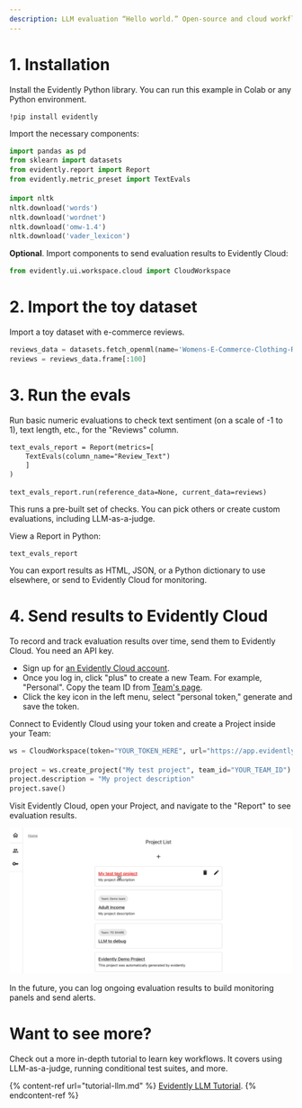 ```yaml
---
description: LLM evaluation “Hello world.” Open-source and cloud workflow.
---
```


# 1. Installation

Install the Evidently Python library. You can run this example in Colab or any Python environment.

```
!pip install evidently
```

Import the necessary components:

```python
import pandas as pd
from sklearn import datasets
from evidently.report import Report
from evidently.metric_preset import TextEvals

import nltk
nltk.download('words')
nltk.download('wordnet')
nltk.download('omw-1.4')
nltk.download('vader_lexicon')
```

**Optional**. Import components to send evaluation results to Evidently Cloud:

```python
from evidently.ui.workspace.cloud import CloudWorkspace
```

# 2. Import the toy dataset 

Import a toy dataset with e-commerce reviews. 

```python
reviews_data = datasets.fetch_openml(name='Womens-E-Commerce-Clothing-Reviews', version=2, as_frame='auto')
reviews = reviews_data.frame[:100]
```
# 3. Run the evals

Run basic numeric evaluations to check text sentiment (on a scale of -1 to 1), text length, etc., for the "Reviews" column.

```
text_evals_report = Report(metrics=[
    TextEvals(column_name="Review_Text")
    ]
)

text_evals_report.run(reference_data=None, current_data=reviews)
```

This runs a pre-built set of checks. You can pick others or create custom evaluations, including LLM-as-a-judge.

View a Report in Python:

```
text_evals_report
```

You can export results as HTML, JSON, or a Python dictionary to use elsewhere, or send to Evidently Cloud for monitoring.

# 4. Send results to Evidently Cloud 

To record and track evaluation results over time, send them to Evidently Cloud. You need an API key.
* Sign up for [an Evidently Cloud account](https://app.evidently.cloud/signup).
* Once you log in, click "plus" to create a new Team. For example, "Personal". Copy the team ID from [Team's page](https://app.evidently.cloud/teams).
* Click the key icon in the left menu, select "personal token," generate and save the token.

Connect to Evidently Cloud using your token and create a Project inside your Team:

```python
ws = CloudWorkspace(token="YOUR_TOKEN_HERE", url="https://app.evidently.cloud")

project = ws.create_project("My test project", team_id="YOUR_TEAM_ID")
project.description = "My project description"
project.save()
```

Visit Evidently Cloud, open your Project, and navigate to the "Report" to see evaluation results.

![](../.gitbook/assets/cloud/toy_text_report_preview.gif)

In the future, you can log ongoing evaluation results to build monitoring panels and send alerts.

# Want to see more?

Check out a more in-depth tutorial to learn key workflows. It covers using LLM-as-a-judge, running conditional test suites, and more.

{% content-ref url="tutorial-llm.md" %}
[Evidently LLM Tutorial](tutorial-llm.md). 
{% endcontent-ref %}
